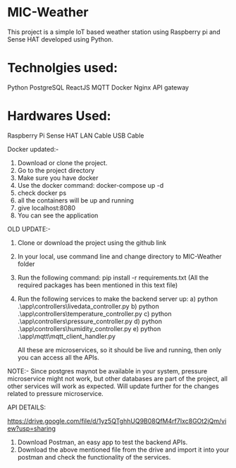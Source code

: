 # MIC-Weather
This project is a simple IoT based weather station using Raspberry pi and Sense HAT developed using Python.

# Technolgies used:
Python
PostgreSQL
ReactJS
MQTT
Docker
Nginx API gateway

# Hardwares Used:
Raspberry Pi
Sense HAT
LAN Cable
USB Cable

Docker updated:-
1) Download or clone the project.
2) Go to the project directory
3) Make sure you have docker
4) Use the docker command: docker-compose up -d
5) check docker ps
6) all the containers will be up and running
7) give localhost:8080
8) You can see the application


OLD UPDATE:-
1) Clone or download the project using the github link
2) In your local, use command line and change directory to MIC-Weather folder
3) Run the following command: pip install -r requirements.txt 
  (All the required packages has been mentioned in this text file)
4) Run the following services to make the backend server up:
    a) python .\app\controllers\livedata_controller.py
    b) python .\app\controllers\temperature_controller.py
    c) python .\app\controllers\pressure_controller.py
    d) python .\app\controllers\humidity_controller.py
    e) python .\app\mqtt\mqtt_client_handler.py
    
    All these are microservices, so it should be live and running, then only you can access all the APIs.

NOTE:-
Since postgres maynot be available in your system, pressure microservice might not work, but other databases are part of the project, all other services will work as expected.
Will update further for the changes related to pressure microservice.

API DETAILS:

https://drive.google.com/file/d/1yz5QTghhUQ9B08QfM4rf7Ixc8GOt2jQm/view?usp=sharing

1) Download Postman, an easy app to test the backend APIs.
2) Download the above mentioned file from the drive and import it into your postman and check the functionality of the services.

